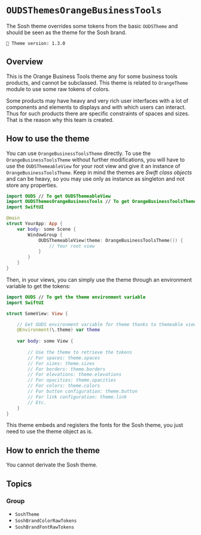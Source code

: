 # ``OUDSThemesOrangeBusinessTools``

The Sosh theme overrides some tokens from the basic `OUDSTheme` and should be seen as the theme for the Sosh brand.

<!-- NOTE: Do not forget to update tokens version -->
```
🧬 Theme version: 1.3.0
```

## Overview

This is the Orange Business Tools theme any for some business tools products, and cannot be subclassed.
This theme is related to `OrangeTheme` module to use some raw tokens of colors.

Some products may have heavy and very rich user interfaces with a lot of components and elements to displays and
with which users can interact. Thus for such products there are specific constraints of spaces and sizes.
That is the reason why this team is created.

## How to use the theme

You can use ``OrangeBusinessToolsTheme`` directly. To use the ``OrangeBusinessToolsTheme`` without further modifications, you will have to use the `OUDSThemeableView` for your root view and give it an instance of ``OrangeBusinessToolsTheme``. Keep in mind the themes are *Swift class objects* and can be heavy, so you may use only as instance as singleton and not store any properties.

```swift
import OUDS // To get OUDSThemeableView
import OUDSThemesOrangeBusinessTools // To get OrangeBusinessToolsTheme
import SwiftUI

@main
struct YourApp: App {
    var body: some Scene {
        WindowGroup {
            OUDSThemeableView(theme: OrangeBusinessToolsTheme()) {
                // Your root view
            }
        }
    }
}
```

Then, in your views, you can simply use the theme through an environment variable to get the tokens:

```swift
import OUDS // To get the theme environment variable
import SwiftUI

struct SomeView: View {

    // Get OUDS environment variable for theme thanks to themeable view
    @Environment(\.theme) var theme
    
    var body: some View {
        
        // Use the theme to retrieve the tokens
        // For spaces: theme.spaces
        // For sizes: theme.sizes
        // For borders: theme.borders
        // For elevations: theme.elevations
        // For opacities: theme.opacities
        // For colors: theme.colors
        // For button configuration: theme.button
        // For link configuration: theme.link
        // Etc.
    }
}
```

This theme embeds and registers the fonts for the Sosh theme, you just need to use the theme object as is.

## How to enrich the theme

You cannot derivate the Sosh theme.

## Topics

### Group

- ``SoshTheme``
- ``SoshBrandColorRawTokens``
- ``SoshBrandFontRawTokens``

